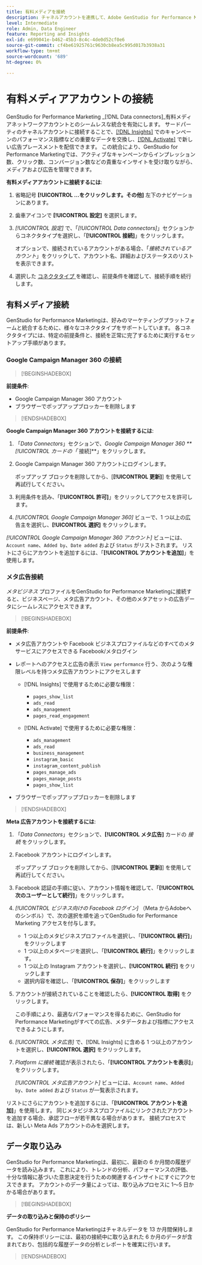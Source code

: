 ```yaml
---
title: 有料メディアを接続
description: チャネルアカウントを連携して、Adobe GenStudio for Performance Marketingで広告やメディアをアクティブ化およびモニタリングします。
level: Intermediate
role: Admin, Data Engineer
feature: Reporting and Insights
exl-id: e699041e-b462-45b3-8c4c-4de0d52cf0e6
source-git-commit: cf4be61925761c9630cb8ea5c995d017b3938a31
workflow-type: tm+mt
source-wordcount: '689'
ht-degree: 0%

---
```


# 有料メディアアカウントの接続

GenStudio for Performance Marketing _[!DNL Data connectors]_有料メディアネットワークアカウントとのシームレスな統合を有効にします。 サードパーティのチャネルアカウントに接続することで、[[!DNL Insights]](/help/user-guide/insights/overview.md) でのキャンペーンのパフォーマンス指標などの重要なデータを交換し、[[!DNL Activate]](/help/user-guide/activation/overview.md) で新しい広告プレースメントを配信できます。 この統合により、GenStudio for Performance Marketingでは、アクティブなキャンペーンからインプレッション数、クリック数、コンバージョン数などの貴重なインサイトを受け取りながら、メディアおよび広告を管理できます。

**有料メディアアカウントに接続するには**:

1. 省略記号 **[!UICONTROL ...をクリックします。その他]** 左下のナビゲーションにあります。

1. 歯車アイコンで **[!UICONTROL 設定]** を選択します。

1. _[!UICONTROL 設定]_ で、「_[!UICONTROL Data connectors]_」セクションからコネクタタイプを選択し、「**[!UICONTROL 接続]**」をクリックします。

   オプションで、接続されているアカウントがある場合、「_接続されているアカウント_」をクリックして、アカウント名、詳細およびステータスのリストを表示できます。

1. 選択した [ コネクタタイプ ](#connector-types) を確認し、前提条件を確認して、接続手順を続行します。

## 有料メディア接続

GenStudio for Performance Marketingは、好みのマーケティングプラットフォームと統合するために、様々なコネクタタイプをサポートしています。 各コネクタタイプには、特定の前提条件と、接続を正常に完了するために実行するセットアップ手順があります。

### Google Campaign Manager 360 の接続

>[!BEGINSHADEBOX]

**前提条件**:

- Google Campaign Manager 360 アカウント
- ブラウザーでポップアップブロッカーを削除します

>[!ENDSHADEBOX]

**Google Campaign Manager 360 アカウントを接続するには**:

1. 「_Data Connectors_」セクションで、_Google Campaign Manager 360 **[!UICONTROL カードの「_ 接続]**」をクリックします。

1. Google Campaign Manager 360 アカウントにログインします。

   ポップアップ ブロックを削除してから、[**[!UICONTROL 更新]**] を使用して再試行してください。

1. 利用条件を読み、「**[!UICONTROL 許可]**」をクリックしてアクセスを許可します。

1. _[!UICONTROL Google Campaign Manager 360]_ ビューで、1 つ以上の広告主を選択し、**[!UICONTROL 選択]** をクリックします。

_[!UICONTROL Google Campaign Manager 360 アカウント]_ ビューには、`Account name`、`Added by`、`Date added` および `Status` がリストされます。 リストにさらにアカウントを追加するには、「**[!UICONTROL アカウントを追加]**」を使用します。

### メタ広告接続

_メタビジネス_ プロファイルをGenStudio for Performance Marketingに接続すると、ビジネスページ、メタ広告アカウント、その他のメタアセットの広告データにシームレスにアクセスできます。

>[!BEGINSHADEBOX]

**前提条件**:

- メタ広告アカウントや Facebook ビジネスプロファイルなどのすべてのメタサービスにアクセスできる Facebook/メタログイン
- レポートへのアクセスと広告の表示 `View performance` 行う、次のような権限レベルを持つメタ広告アカウントにアクセスします
   - [!DNL Insights] で使用するために必要な権限：

      - `pages_show_list`
      - `ads_read`
      - `ads_management`
      - `pages_read_engagement`

   - [!DNL Activate] で使用するために必要な権限：

      - `ads_management`
      - `ads_read`
      - `business_management`
      - `instagram_basic`
      - `instagram_content_publish`
      - `pages_manage_ads`
      - `pages_manage_posts`
      - `pages_show_list`

- ブラウザーでポップアップブロッカーを削除します

>[!ENDSHADEBOX]

**Meta 広告アカウントを接続するには**:

1. 「_Data Connectors_」セクションで、**[!UICONTROL メタ広告]** カードの _接続_ をクリックします。

1. Facebook アカウントにログインします。

   ポップアップ ブロックを削除してから、[**[!UICONTROL 更新]**] を使用して再試行してください。

1. Facebook 認証の手順に従い、アカウント情報を確認して、「**[!UICONTROL 次のユーザーとして続行]**」をクリックします。

1. _[!UICONTROL ビジネス向けの Facebook ログイン]_ （Meta からAdobeへのシンボル）で、次の選択を順を追ってGenStudio for Performance Marketing アクセスを付与します。

   - 1 つ以上のメタビジネスプロファイルを選択し、「**[!UICONTROL 続行]**」をクリックします
   - 1 つ以上のメタページを選択し、「**[!UICONTROL 続行]**」をクリックします。
   - 1 つ以上の Instagram アカウントを選択し、**[!UICONTROL 続行]** をクリックします
   - 選択内容を確認し、「**[!UICONTROL 保存]**」をクリックします

1. アカウントが接続されていることを確認したら、**[!UICONTROL 取得]** をクリックします。

   この手順により、最適なパフォーマンスを得るために、GenStudio for Performance Marketingがすべての広告、メタデータおよび指標にアクセスできるようにします。

1. _[!UICONTROL メタ広告]_ で、[!DNL Insights] に含める 1 つ以上のアカウントを選択し、**[!UICONTROL 選択]** をクリックします。

1. _Platform に接続_ 確認が表示されたら、「**[!UICONTROL アカウントを表示]**」をクリックします。

   _[!UICONTROL メタ広告アカウント]_ ビューには、`Account name`、`Added by`、`Date added` および `Status` が一覧表示されます。

リストにさらにアカウントを追加するには、「**[!UICONTROL アカウントを追加]**」を使用します。 同じメタビジネスプロファイルにリンクされたアカウントを追加する場合、承認フローが若干異なる場合があります。 接続プロセスでは、新しい Meta Ads アカウントのみを選択します。

## データ取り込み

GenStudio for Performance Marketingは、最初に、最新の 6 か月間の履歴データを読み込みます。 これにより、トレンドの分析、パフォーマンスの評価、十分な情報に基づいた意思決定を行うための関連するインサイトにすぐにアクセスできます。 アカウントのデータ量によっては、取り込みプロセスに 1～5 日かかる場合があります。

>[!BEGINSHADEBOX]

**データの取り込みと保持のポリシー**

GenStudio for Performance Marketingはチャネルデータを 13 か月間保持します。 この保持ポリシーには、最初の接続中に取り込まれた 6 か月のデータが含まれており、包括的な履歴データの分析とレポートを確実に行います。

>[!ENDSHADEBOX]

